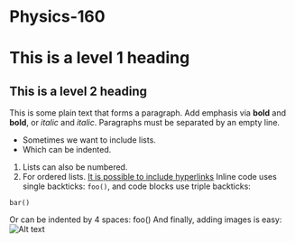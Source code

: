 # Physics-160


# This is a level 1 heading
## This is a level 2 heading
This is some plain text that forms a paragraph.
Add emphasis via **bold** and __bold__, or *italic* and _italic_.
Paragraphs must be separated by an empty line.
* Sometimes we want to include lists.
* Which can be indented.
1. Lists can also be numbered.
2. For ordered lists.
[It is possible to include hyperlinks](https://www.example.com)
Inline code uses single backticks: `foo()`, and code blocks use triple backticks:
```
bar()
```
Or can be indented by 4 spaces:
    foo()
And finally, adding images is easy: ![Alt text](https://www.example.com/image.jpg)

